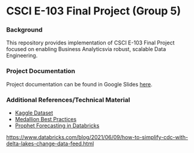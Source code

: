 # CSCI E-103 Final Project (Group 5)

### Background
This repository provides implementation of CSCI E-103 Final Project focused on enabling Business Analyticsvia robust, scalable Data Engineering.

### Project Documentation
Project documentation can be found in Google Slides [here](https://docs.google.com/presentation/d/1CwYPVbOXwXgjPG_UAkBUopxBj9XClE9ccLyiJlJfW2o/edit?usp=sharing).


### Additional References/Technical Material
* [Kaggle Dataset](https://www.kaggle.com/competitions/store-sales-time-series-forecasting/data?select=train.csv)
* [Medallion Best Practices](https://community.databricks.com/t5/data-engineering/best-practices-around-bronze-silver-gold-medallion-model-data/td-p/26044)
* [Prophet Forecasting in Databricks](https://www.databricks.com/blog/2020/01/27/time-series-forecasting-prophet-spark.html)


https://www.databricks.com/blog/2021/06/09/how-to-simplify-cdc-with-delta-lakes-change-data-feed.html
